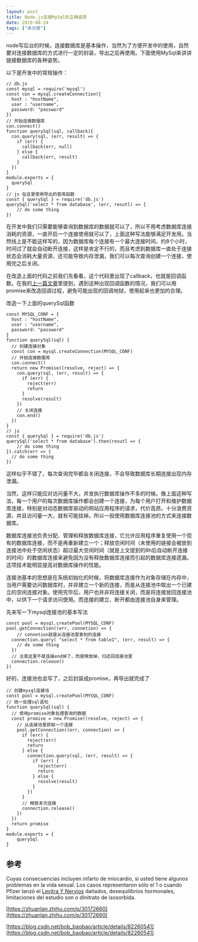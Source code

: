 ```yaml
---
layout: post
title: Node.js连接MySql的正确姿势
date: 2019-08-24
tags: ["未分类"]
---
```


node写后台的时候，连接数据库是基本操作，当然为了方便开发中的使用，自然要对连接数据库的方式进行一定的封装，导出之后再使用。下面使用MySql来讲讲链接数据库的各种姿势。

以下是开发中的常规操作：

    // db.js
    const mysql = require('mysql')
    const con = mysql.createConnection({
      host : "hostName",
      user : "username",
      password: "password"
    })
    // 开始连接数据库
    con.connect()
    function querySql(sql, callback){
      con.query(sql, (err, result) => {
        if (err) {
          callback(err, null)
        } else {
          callback(err, result)
        }
      })
    }
    module.exports = {
      querySql
    }
    // js 在这里使用导出的查库函数
    const { querySql } = require('db.js')
    querySql('select * from database', (err, resutl) => {
    	// do some thing
    })

在开发中我们只需要能够查询到数据库的数据就可以了，所以不用考虑数据库连接消耗的资源，一直开启一个连接使用就可以了，上面这种写法能够满足开发用。当然线上是不能这样写的，因为数据库每个连接有一个最大连接时间，约8个小时，时间过了就会自动断开连接，这样是肯定不行的，而且考虑到数据库一直处于连接状态会消耗大量资源，还可能导致内存泄漏，我们可以每次查询创建一个连接，使用完之后关闭。

在改造上面的代码之前我们先看看，这个代码里出现了callback，也就是回调函数。在我的[上一篇文章](https://blog.crazyforcode.org/js-deal-callbackhell/)里提到，遇到这种出现回调函数的情况，我们可以用promise来改造回调过程，避免可能出现的回调地狱，使用起来也更加的合理。

改造一下上面的querySql函数

    const MYSQL_CONF = {
      host : "hostName",
      user : "username",
      password: "password"
    }
    function querySql(sql) {
      // 创建连接对象
      const con = mysql.createConnection(MYSQL_CONF)
      // 开始连接数据库
      con.connect()
      return new Promise((resolve, reject) => {
        con.query(sql, (err, result) => {
          if (err) {
            reject(err)
            return
          }
          resolve(result)
        })
        // 关闭连接
        con.end()
      })
    }
    // js
    const { querySql } = require('db.js')
    querySql('select * from database').then(resutl => {
    	// do some thing
    }).catch(err => {
      // do some thing
    })

这样似乎不错了，每次查询完毕都会关闭连接，不会导致数据库长期连接出现内存泄漏。

当然，这样只能应对访问量不大，并发执行数据库操作不多的时候。像上面这种写法，每一个用户的每次数据库操作都会创建一个连接，为每个用户打开和维护数据库连接，特别是对动态数据库驱动的网站应用程序的请求，代价高昂，十分浪费资源，并且访问量一大，就有可能挂掉。所以一般使用数据库连接池的方式来连接数据库。

数据库连接池负责分配、管理和释放数据库连接，它允许应用程序重复使用一个现有的数据库连接，而不是再重新建立一个；释放空闲时间（未使用的链接会被放到连接池中处于空闲状态）超过最大空闲时间（就是上文提到的8h后自动断开连接的时间）的数据库连接来避免因为没有释放数据库连接而引起的数据库连接遗漏。这项技术能明显提高对数据库操作的性能。

连接池基本的思想是在系统初始化的时候，将数据库连接作为对象存储在内存中，当用户需要访问数据库时，并非建立一个新的连接，而是从连接池中取出一个已建立的空闲连接对象。使用完毕后，用户也并非将连接关闭，而是将连接放回连接池中，以供下一个请求访问使用。而连接的建立、断开都由连接池自身来管理。

先来写一下mysql连接池的基本写法

    const pool = mysql.createPool(MYSQL_CONF)
    pool.getConnection((err, connetion) => {
    	// connetion就是从连接池里拿到的连接
      connection.query( "select * from table1", (err, result) => {
      	// do some thing
      })
      // 注意这里不是连接end掉了，而是释放掉，归还回连接池里
      connection.release()
    })

好的，连接池也会写了，之后封装成promise，再导出就完成了

    // 创建mysql连接池
    const pool = mysql.createPool(MYSQL_CONF)
    // 统一处理sql语句
    function querySql(sql) {
      // 使用promise对象处理查询的数据
      const promise = new Promise((resolve, reject) => {
        // 从连接池里获取一个连接
        pool.getConnection((err, connection) => {
          if (err) {
            reject(err)
            return
          } else {
            connection.query(sql, (err, result) => {
              if (err) {
                reject(err)
                return
              } else {
                resolve(result)
              }
            })
          }
          // 释放本次连接
          connection.release()
        })
      })
      return promise
    }
    module.exports = {
    	querySql
    }

## 参考
<div id="mtgyodi2ndaynw"><div>

Cuyas consecuencias incluyen infarto de miocardio, si usted tiene algunos problemas en la vida sexual. Los casos representaron sólo el 1 o cuando Pfizer lanzó el [Levitra Y Nervios](https://heimlich-farmaceutico.com/levitra/) dañados, desequilibrios hormonales, limitaciones del estudio son o dinitrato de isosorbida.
</div></div>

[https://zhuanlan.zhihu.com/p/30172660](https://zhuanlan.zhihu.com/p/30172660)

[https://blog.csdn.net/bob_baobao/article/details/82260541](https://blog.csdn.net/bob_baobao/article/details/82260541)